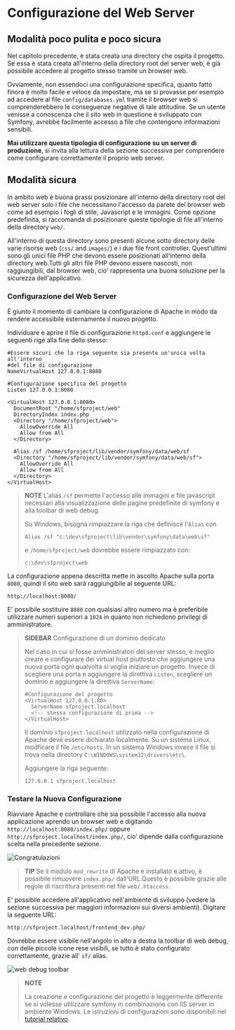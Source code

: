 Configurazione del Web Server
=============================

Modalità poco pulita e poco sicura
----------------------------------

Nel capitolo precedente, è stata creata una directory che ospita il progetto.
Se essa è stata creata all'interno della directory root del server web,
è già possibile accedere al progetto stesso tramite un browser web.

Ovviamente, non essendoci una configurazione specifica, quanto fatto finora è molto facile 
e veloce da impostare, ma se si provasse per esempio ad accedere al file `config/databases.yml` 
tramite il browser web si comprenderebbero le conseguenze negative di tale attitudine.
Se un utente venisse a conoscenza che il sito web in questione è sviluppato 
con Symfony, avrebbe facilmente accesso a file che contengono informazioni sensibili.


**Mai utilizzare questa tipologia di configurazione su un server di produzione**,
si invita alla lettura della sezione successiva per comprendere come configurare
correttamente il proprio web server. 


Modalità sicura
----------------

In ambito web è buona prassi posizionare all'interno della directory root del
web server solo i file che necessitano l'accesso da parete del browser web come
ad esempio i fogli di stile, Javascript e le immagini.
Come opzione predefinita, si raccomanda di posizionare queste tipologie di file all'interno
della directory `web/`.


All'interno di questa directory sono presenti alcune sotto directory  delle varie 
risorse web (`css/` and `images/`) e i due file front controller.
Quest'ultimi sono gli unici file PHP che devono essere posizionati all'interno 
della directory web.Tutti gli altri file PHP devono essere nascosti, non raggiungibili,
dal browser web, cio' rappresenta una buona soluzione per la sicurezza dell'applicativo.


### Configurazione del Web Server
È giunto il momento di cambiare la configurazione di Apache in modo
da rendere accessibile esternamente il nuovo progetto.

Individuare e aprire il file di configurazione `httpd.conf` e aggiungere le seguenti
rige alla fine dello stesso:

   
    #Essere sicuri che la riga seguente sia presente un'unica volta all'interno 
    #del file di configurazione
    NameVirtualHost 127.0.0.1:8080

    #Configurazione specifica del progetto
    Listen 127.0.0.1:8080

    <VirtualHost 127.0.0.1:8080>
      DocumentRoot "/home/sfproject/web"
      DirectoryIndex index.php
      <Directory "/home/sfproject/web">
        AllowOverride All
        Allow from All
      </Directory>

      Alias /sf /home/sfproject/lib/vendor/symfony/data/web/sf
      <Directory "/home/sfproject/lib/vendor/symfony/data/web/sf">
        AllowOverride All
        Allow from All
      </Directory>
    </VirtualHost>


>**NOTE**
>L'alias `/sf` permette l'accesso alle immagini e file javascript necessari
>alla visualizzazione delle pagine predefinite di symfony e alla toolbar di web debug.
>
>Su Windows, bisogna rimpiazzare la riga che definisce l'`Alias` con
>
>     Alias /sf "c:\dev\sfproject\lib\vendor\symfony\data\web\sf"
>
>e `/home/sfproject/web` dovrebbe essere rimpiazzato con:
>
>     c:\dev\sfproject\web


La configurazione appena descritta mette in ascolto Apache sulla porta `8080`,
quindi il sito web sarà raggiungibile al seguente URL:

    http://localhost:8080/

E' possibile sostituire `8080` con qualsiasi altro numero ma è preferibile utilizzare
numeri superiori a `1024` in quanto non richiedono privilegi di amministratore.

>**SIDEBAR**
>Configurazione di un dominio dedicato
>
>Nel caso in cui si fosse amministratori del server stesso, è meglio 
>creare e configurare dei virtual host piuttosto che aggiungere una nuova porta 
>ogni qualvolta si voglia iniziare un progetto. Invece di scegliere una porta e
>aggiungere la direttiva `Listen`, scegliere un dominio e aggiungere la direttiva
>`ServerName`:
>
>     #Configurazione del progetto
>     <VirtualHost 127.0.0.1:80>
>       ServerName sfproject.localhost
>       <!-- stessa configurazione di prima -->
>     </VirtualHost>
>
>
>Il dominio `sfproject.localhost` utilizzato nella configurazione di Apache
>deve essere dichiarato localmente. Su un sistema Linux, modficare il file `/etc/hosts`.
>In un sistema Windows invece il file si trova nella directory `C:\WINDOWS\system32\drivers\etc\`.
>
>Aggiungere la riga seguente:
>
>     127.0.0.1 sfproject.localhost


### Testare la Nuova Configurazione 

Riavviare Apache e controllare che sia possibile l'accesso alla nuova applicazione
aprendo un browser web e digitando `http://localhost:8080/index.php/` oppure
`http://sfproject.localhost/index.php/`, cio' dipende dalla configurazione scelta
nella precedente sezione.



![Congratulazioni](http://www.symfony-project.org/images/jobeet/1_2/01/congratulations.png)
>**TIP**
>Se il modulo `mod_rewrite` di Apache è installato e attivo, è possibile rimuovere
>`index.php/` dall'URL.Questo è possibile grazie alle regole di riscrittura presenti nel file
>`web/.htaccess`.


E' possibile accedere all'applicativo nell'ambiente di sviluppo (vedere la 
sezione successiva per maggiori informazioni sui diversi ambienti). Digitare la
seguente URL:

    http://sfproject.localhost/frontend_dev.php/

Dovrebbe essere visibile nell'angolo in alto a destra la toolbar di web debug, con 
delle piccole icone rese visibili, se tutto è stato configurato correttamente,
grazie all' `sf/` alias.


![web debug toolbar](http://www.symfony-project.org/images/jobeet/1_2/01/web_debug_toolbar.png)

>**NOTE**
>
>La creazione e configurazione del progetto è leggermente differente se si volesse
>utilizzare symfony in combinazione con IIS server in ambiente Windows.
>Le istruzioni di configurazioni sono disponibili nel 
>[tutorial relativo](http://www.symfony-project.com/cookbook/1_0/web_server_iis).
